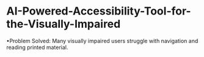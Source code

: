 # AI-Powered-Accessibility-Tool-for-the-Visually-Impaired
•Problem Solved: Many visually impaired users struggle with navigation and reading printed material.
